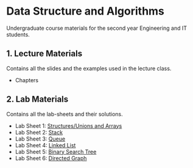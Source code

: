 # Data Structure and Algorithms

Undergraduate course materials for the second year Engineering and IT students.

## 1. Lecture Materials
  Contains all the slides and the examples used in the lecture class.
  
- Chapters
  
  
## 2. Lab Materials
  Contains all the lab-sheets and their solutions.
  - Lab Sheet 1: [Structures/Unions and Arrays](Lab/Lab%20Sheet%20-%201)
  - Lab Sheet 2: [Stack](Lab/Lab%20Sheet%20-%202)
  - Lab Sheet 3: [Queue](Lab/Lab%20Sheet%20-%203)
  - Lab Sheet 4: [Linked List](Lab/Lab%20Sheet%20-%204)
  - Lab Sheet 5: [Binary Search Tree](Lab/Lab%20Sheet%20-%205)
  - Lab Sheet 6: [Directed Graph](Lab/Lab%20Sheet%20-%206)
